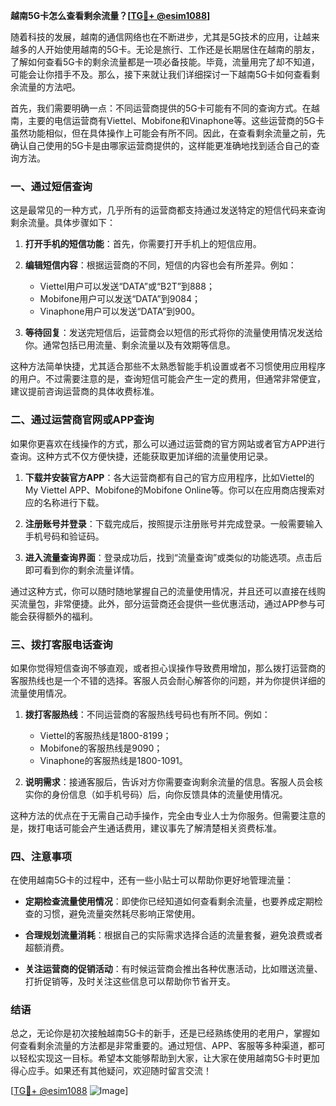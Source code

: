 **越南5G卡怎么查看剩余流量？[[TG💪+ @esim1088](https://t.me/s/esim1088)]**

随着科技的发展，越南的通信网络也在不断进步，尤其是5G技术的应用，让越来越多的人开始使用越南的5G卡。无论是旅行、工作还是长期居住在越南的朋友，了解如何查看5G卡的剩余流量都是一项必备技能。毕竟，流量用完了却不知道，可能会让你措手不及。那么，接下来就让我们详细探讨一下越南5G卡如何查看剩余流量的方法吧。

首先，我们需要明确一点：不同运营商提供的5G卡可能有不同的查询方式。在越南，主要的电信运营商有Viettel、Mobifone和Vinaphone等。这些运营商的5G卡虽然功能相似，但在具体操作上可能会有所不同。因此，在查看剩余流量之前，先确认自己使用的5G卡是由哪家运营商提供的，这样能更准确地找到适合自己的查询方法。

### **一、通过短信查询**

这是最常见的一种方式，几乎所有的运营商都支持通过发送特定的短信代码来查询剩余流量。具体步骤如下：

1. **打开手机的短信功能**：首先，你需要打开手机上的短信应用。
   
2. **编辑短信内容**：根据运营商的不同，短信的内容也会有所差异。例如：
   - Viettel用户可以发送“DATA”或“B2T”到888；
   - Mobifone用户可以发送“DATA”到9084；
   - Vinaphone用户可以发送“DATA”到900。
   
3. **等待回复**：发送完短信后，运营商会以短信的形式将你的流量使用情况发送给你。通常包括已用流量、剩余流量以及有效期等信息。

这种方法简单快捷，尤其适合那些不太熟悉智能手机设置或者不习惯使用应用程序的用户。不过需要注意的是，查询短信可能会产生一定的费用，但通常非常便宜，建议提前咨询运营商的具体收费标准。

### **二、通过运营商官网或APP查询**

如果你更喜欢在线操作的方式，那么可以通过运营商的官方网站或者官方APP进行查询。这种方式不仅方便快捷，还能获取更加详细的流量使用记录。

1. **下载并安装官方APP**：各大运营商都有自己的官方应用程序，比如Viettel的My Viettel APP、Mobifone的Mobifone Online等。你可以在应用商店搜索对应的名称进行下载。

2. **注册账号并登录**：下载完成后，按照提示注册账号并完成登录。一般需要输入手机号码和验证码。

3. **进入流量查询界面**：登录成功后，找到“流量查询”或类似的功能选项。点击后即可看到你的剩余流量详情。

通过这种方式，你可以随时随地掌握自己的流量使用情况，并且还可以直接在线购买流量包，非常便捷。此外，部分运营商还会提供一些优惠活动，通过APP参与可能会获得额外的福利。

### **三、拨打客服电话查询**

如果你觉得短信查询不够直观，或者担心误操作导致费用增加，那么拨打运营商的客服热线也是一个不错的选择。客服人员会耐心解答你的问题，并为你提供详细的流量使用情况。

1. **拨打客服热线**：不同运营商的客服热线号码也有所不同。例如：
   - Viettel的客服热线是1800-8199；
   - Mobifone的客服热线是9090；
   - Vinaphone的客服热线是1800-1091。
   
2. **说明需求**：接通客服后，告诉对方你需要查询剩余流量的信息。客服人员会核实你的身份信息（如手机号码）后，向你反馈具体的流量使用情况。

这种方法的优点在于无需自己动手操作，完全由专业人士为你服务。但需要注意的是，拨打电话可能会产生通话费用，建议事先了解清楚相关资费标准。

### **四、注意事项**

在使用越南5G卡的过程中，还有一些小贴士可以帮助你更好地管理流量：

- **定期检查流量使用情况**：即使你已经知道如何查看剩余流量，也要养成定期检查的习惯，避免流量突然耗尽影响正常使用。
  
- **合理规划流量消耗**：根据自己的实际需求选择合适的流量套餐，避免浪费或者超额消费。

- **关注运营商的促销活动**：有时候运营商会推出各种优惠活动，比如赠送流量、打折促销等，及时关注这些信息可以帮助你节省开支。

### **结语**

总之，无论你是初次接触越南5G卡的新手，还是已经熟练使用的老用户，掌握如何查看剩余流量的方法都是非常重要的。通过短信、APP、客服等多种渠道，都可以轻松实现这一目标。希望本文能够帮助到大家，让大家在使用越南5G卡时更加得心应手。如果还有其他疑问，欢迎随时留言交流！

[[TG💪+ @esim1088](https://t.me/s/esim1088) ![Image](https://i.postimg.cc/4NQfJmqS/Snipaste-2025-05-13-00-14-12.png)]